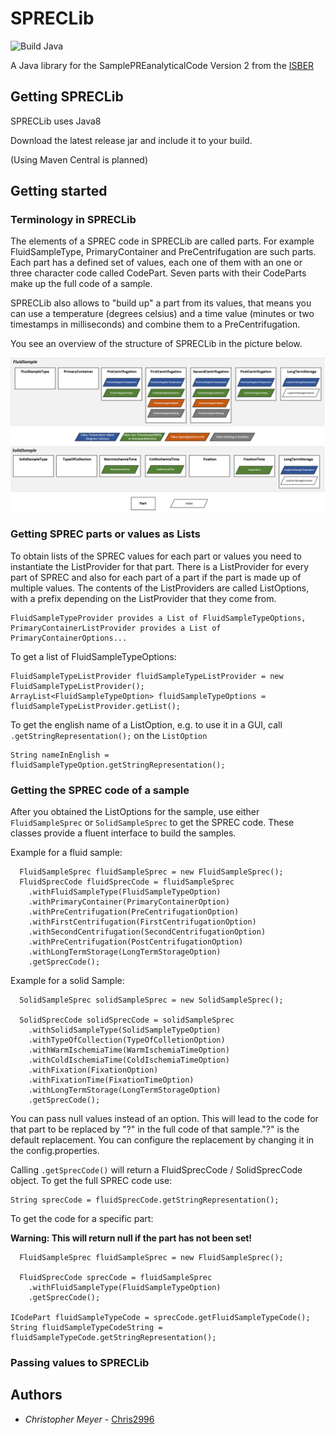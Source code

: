 # SPRECLib

![Build Java](https://github.com/Chris2996/SPRECLib/workflows/Build%20Java/badge.svg)

A Java library for the SamplePREanalyticalCode Version 2 from the [ISBER](https://www.isber.org/page/SPREC?&hhsearchterms=%22sprec%22)


## Getting SPRECLib

SPRECLib uses Java8

Download the latest release jar and include it to your build. 

(Using Maven Central is planned)

## Getting started

### Terminology in SPRECLib

The elements of a SPREC code in SPRECLib are called parts. For example FluidSampleType, PrimaryContainer and PreCentrifugation are such parts. Each part has a defined set of values, each one of them with an one or three character code called CodePart. Seven parts with their CodeParts make up the full code of a sample. 

SPRECLib also allows to "build up" a part from its values, that means you can use a temperature (degrees celsius) and a time value (minutes or two timestamps in milliseconds) and combine them to a PreCentrifugation. 

You see an overview of the structure of SPRECLib in the picture below.

![](readmeImages/sprecOverview.png)

### Getting SPREC parts or values as Lists

To obtain lists of the SPREC values for each part or values you need to instantiate the ListProvider for that part. There is a ListProvider for every part of SPREC and also for each part of a part if the part is made up of multiple values. The contents of the ListProviders are called ListOptions, with a prefix depending on the ListProvider that they come from.

```
FluidSampleTypeProvider provides a List of FluidSampleTypeOptions, PrimaryContainerListProvider provides a List of PrimaryContainerOptions...
```

To get a list of FluidSampleTypeOptions:

```
FluidSampleTypeListProvider fluidSampleTypeListProvider = new FluidSampleTypeListProvider();
ArrayList<FluidSampleTypeOption> fluidSampleTypeOptions = fluidSampleTypeListProvider.getList();
```

To get the english name of a ListOption, e.g. to use it in a GUI, call ```.getStringRepresentation();``` on the ```ListOption```

```
String nameInEnglish = fluidSampleTypeOption.getStringRepresentation();
```

### Getting the SPREC code of a sample

After you obtained the ListOptions for the sample, use either ```FluidSampleSprec``` or ```SolidSampleSprec``` to get the SPREC code. These classes provide a fluent interface to build the samples.

Example for a fluid sample:

```
  FluidSampleSprec fluidSampleSprec = new FluidSampleSprec();
  FluidSprecCode fluidSprecCode = fluidSampleSprec
    .withFluidSampleType(FluidSampleTypeOption)
    .withPrimaryContainer(PrimaryContainerOption)
    .withPreCentrifugation(PreCentrifugationOption)
    .withFirstCentrifugation(FirstCentrifugationOption)
    .withSecondCentrifugation(SecondCentrifugationOption)
    .withPreCentrifugation(PostCentrifugationOption)
    .withLongTermStorage(LongTermStorageOption)
    .getSprecCode();
```


Example for a solid Sample:
```
  SolidSampleSprec solidSampleSprec = new SolidSampleSprec();

  SolidSprecCode solidSprecCode = solidSampleSprec
    .withSolidSampleType(SolidSampleTypeOption)
    .withTypeOfCollection(TypeOfColletionOption)
    .withWarmIschemiaTime(WarmIschemiaTimeOption)
    .withColdIschemiaTime(ColdIschemiaTimeOption)
    .withFixation(FixationOption)
    .withFixationTime(FixationTimeOption)
    .withLongTermStorage(LongTermStorageOption)
    .getSprecCode();
```

You can pass null values instead of an option. This will lead to the code for that part to be replaced by "?" in the full code of that sample."?" is the default replacement. You can configure the replacement by changing it in the config.properties.


Calling ```.getSprecCode()``` will return a FluidSprecCode / SolidSprecCode object. To get the full SPREC code use:
```
String sprecCode = fluidSprecCode.getStringRepresentation();
```

To get the code for a specific part:
<p>
  
**Warning: This will return null if the part has not been set!** 

```
  FluidSampleSprec fluidSampleSprec = new FluidSampleSprec();
  
  FluidSprecCode sprecCode = fluidSampleSprec
    .withFluidSampleType(FluidSampleTypeOption)
    .getSprecCode();

ICodePart fluidSampleTypeCode = sprecCode.getFluidSampleTypeCode();
String fluidSampleTypeCodeString = fluidSampleTypeCode.getStringRepresentation();
```

### Passing values to SPRECLib


## Authors

* *Christopher Meyer* - [Chris2996](https://github.com/chris2996)
